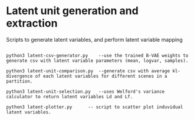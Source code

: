 # Latent unit generation and extraction

Scripts to generate latent variables, and perform latent variable mapping

```

python3 latent-csv-generator.py    --use the trained B-VAE weights to generate csv with latent variable parameters (mean, logvar, samples).

python3 latent-unit-comparison.py  --generate csv with average kl-divergence of each latent variables for different scenes in a partition.

python3 latent-unit-selection.py   --uses Welford's variance calculator to return latent variables Ld and Lf.

python3 latent-plotter.py      -- script to scatter plot induvidual latent variables. 

```
